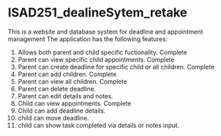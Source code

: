 # ISAD251_dealineSytem_retake

This is a website and database system for deadline and appointment management 
The application has the following features:

1. Allows both parent and child specific fuctionality. Complete
2. Parent can view specific child appointments. Complete
3. Parent can create deadline for specific child or all children. Complete
4. Parent can add children. Complete
5. Parent can view all children. Complete
6. Parent can delete deadline. 
7. Parent can edit details and notes.
8. Child can view appointments. Complete
9. Child can add deadline details. 
10. child can move deadline. 
11. child can show task completed via details or notes input. 